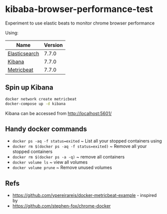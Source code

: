 # kibaba-browser-performance-test

Experiment to use elastic beats to monitor chrome browser performance

Using:

| Name                                                    | Version       |
| ------------------------------------------------------- | ------------- |
| [Elasticsearch](https://www.elastic.co/elasticsearch/)  | 7.7.0         |
| [Kibana](https://www.elastic.co/kibana)                 | 7.7.0         |
| [Metricbeat](https://www.elastic.co/beats/metricbeat)   | 7.7.0         |


## Spin up Kibana
 
``` bash
docker network create metricbeat
docker-compose up -d kibana
```

Kibana can be accessed from [http://localhost:5601/](http://localhost:5601/)

## Handy docker commands

* `docker ps -aq -f status=exited` ~ List all your stopped containers using
* `docker rm $(docker ps -aq -f status=exited)` ~ Remove all your stopped containers
* `docker rm $(docker ps -a -q)` ~ remove all containers
* `docker volume ls` ~ view all volumes
* `docker volume prune` ~ Remove unused volumes

## Refs

* https://github.com/ypereirareis/docker-metricbeat-example - inspired by 
* https://github.com/stephen-fox/chrome-docker
